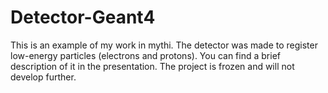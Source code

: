 # Detector-Geant4
This is an example of my work in mythi. The detector was made to register low-energy particles (electrons and protons). You can find a brief description of it in the presentation. The project is frozen and will not develop further.
